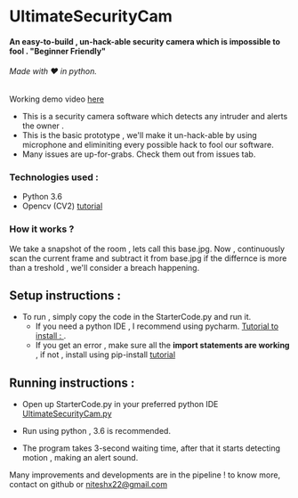 # UltimateSecurityCam
#### An easy-to-build , un-hack-able security camera which is impossible to fool . "Beginner Friendly"
###### Made with :heart: in python.

Working demo video  [here](SampleVid/SecurityCam.mp4)

- This is a security camera software which detects any intruder and alerts the owner .
- This is the basic prototype , we'll make it un-hack-able by using microphone and eliminiting every possible hack to fool our software.
- Many issues are up-for-grabs. Check them out from issues tab.


### Technologies used :
- Python 3.6
- Opencv (CV2) [tutorial](https://pythonprogramming.net/loading-images-python-opencv-tutorial/)

### How it works ?
We take a snapshot of the room , lets call this base.jpg. Now , continuously scan the current frame and subtract it from base.jpg
if the differnce is more than a treshold , we'll consider a breach happening.

## Setup instructions : 
- To run , simply copy the code in the StarterCode.py and run it.
  - If you need a python IDE , I recommend using pycharm. [Tutorial to install : ](https://www.youtube.com/watch?v=QzcaEELafkE).
  - If you get an error , make sure all the **import statements are working** , if not , install using pip-install [tutorial](https://www.youtube.com/watch?v=237dNNQhD3Q)


## Running instructions : 
- Open up StarterCode.py in your preferred python IDE [UltimateSecurityCam.py](PythonCode/UltimateSecurityCam.py)

- Run using python , 3.6 is recommended.
- The program takes 3-second waiting time, after that it starts detecting motion , making an alert sound.

Many improvements and developments are in the pipeline ! to know more, contact on github or niteshx22@gmail.com
